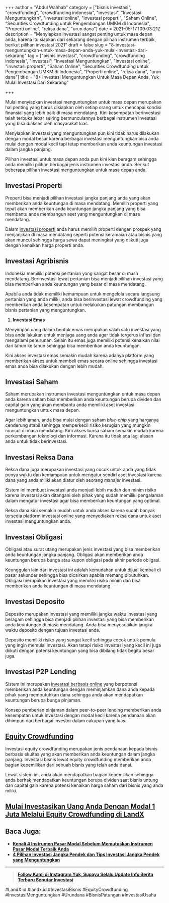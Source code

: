 +++
author = "Abdul Wahhab"
category = ["bisnis investasi", "crowdfunding", "crowdfunding indonesia", "investasi", "Investasi Menguntungkan", "investasi online", "investasi properti", "Saham Online", "Securities Crowdfunding untuk Pengembangan UMKM di Indonesia", "Properti online", "reksa dana", "urun dana"]
date = 2021-05-17T09:03:21Z
description = "Menyiapkan investasi sangat penting untuk masa depan anda, karena itu siapkan dari sekarang dengan pilihan instrumen terbaik, berikut pilihan investasi 2021"
draft = false
slug = "8-investasi-menguntungkan-untuk-masa-depan-anda-yuk-mulai-investasi-dari-sekarang"
tag = ["bisnis investasi", "crowdfunding", "crowdfunding indonesia", "investasi", "Investasi Menguntungkan", "investasi online", "investasi properti", "Saham Online", "Securities Crowdfunding untuk Pengembangan UMKM di Indonesia", "Properti online", "reksa dana", "urun dana"]
title = "8+ Investasi Menguntungkan Untuk Masa Depan Anda, Yuk Mulai Investasi Dari Sekarang"

+++


Mulai menyiapkan investasi menguntungkan untuk masa depan merupakan hal penting yang harus disiapkan oleh setiap orang untuk mencapai kondisi finansial yang lebih baik di masa mendatang. Kini kesempatan berinvestasi telah terbuka lebar seiring bermunculannya berbagai instrumen investasi yang bisa diakses oleh masyarakat luas.

Menyiapkan investasi yang menguntungkan pun kini tidak harus dilakukan dengan modal besar karena berbagai investasi menguntungkan bisa anda mulai dengan modal kecil tapi tetap memberikan anda keuntungan investasi dalam jangka panjang.

Pilihan investasi untuk masa depan anda pun kini kian beragam sehingga anda memiliki pilihan berbagai jenis instrumen investasi anda. Berikut beberapa pilihan investasi menguntungkan untuk masa depan anda.

## Investasi Properti

Properti bisa menjadi pilihan investasi jangka panjang anda yang akan memberikan anda keuntungan di masa mendatang. Memilih properti yang tepat akan memberikan anda keuntungan jangka panjang yang bisa membantu anda membangun aset yang menguntungkan di masa mendatang.

Dalam [investasi properti](https://landx.id/) anda harus memilih properti dengan prospek yang menjanjikan di masa mendatang seperti potensi keramaian atau bisnis yang akan muncul sehingga harga sewa dapat meningkat yang diikuti juga dengan kenaikan harga properti anda.

## Investasi Agribisnis

Indonesia memiliki potensi pertanian yang sangat besar di masa mendatang. Berinvestasi lewat pertanian bisa menjadi pilihan investasi yang bisa memberikan anda keuntungan yang besar di masa mendatang.

Apabila anda tidak memiliki kemampuan untuk mengelola secara langsung pertanian yang anda miliki, anda bisa berinvestasi lewat crowdfunding yang memberikan anda kesempatan untuk melakukan patungan membangun bisnis pertanian yang menguntungkan.

1. ******Investasi Emas******

Menyimpan uang dalam bentuk emas merupakan salah satu investasi yang bisa anda lakukan untuk menjaga uang anda agar tidak tergerus inflasi dan mengalami penurunan. Selain itu emas juga memiliki potensi kenaikan nilai dari tahun ke tahun sehingga bisa memberikan anda keuntungan.

Kini akses investasi emas semakin mudah karena adanya platform yang memberikan akses untuk membeli emas secara online sehingga investasi emas anda bisa dilakukan dengan lebih mudah.

## Investasi Saham

Saham merupakan instrumen investasi menguntungkan untuk masa depan anda karena saham bisa memberikan anda keuntungan berupa dividen dan capital gain yang akan membantu anda memiliki aset investasi menguntungkan untuk masa depan.

Agar lebih aman, anda bisa mulai dengan saham _blue-chip_ yang harganya cenderung stabil sehingga memperkecil risiko kerugian yang mungkin muncul di masa mendatang. Kini akses bursa saham semakin mudah karena perkembangan teknologi dan informasi. Karena itu tidak ada lagi alasan anda untuk tidak berinvestasi.

## Investasi Reksa Dana

Reksa dana juga merupakan investasi yang cocok untuk anda yang tidak punya waktu dan kemampuan untuk mengatur sendiri aset investasi karena dana yang anda miliki akan diatur oleh seorang manajer investasi.

Sistem ini membuat investasi anda menjadi lebih mudah dan minim risiko karena investasi akan ditangani oleh pihak yang sudah memiliki pengalaman dalam mengatur investasi agar bisa memberikan keuntungan yang optimal.

Reksa dana kini semakin mudah untuk anda akses karena sudah banyak tersedia platform investasi online yang menyediakan reksa dana untuk aset investasi menguntungkan anda.

## Investasi Obligasi

Obligasi atau surat utang merupakan jenis investasi yang bisa memberikan anda keuntungan jangka panjang. Obligasi akan memberikan anda keuntungan berupa bunga atau kupon obligasi pada akhir periode obligasi.

Keunggulan lain dari investasi ini adalah kemudahan untuk dijual kembali di pasar sekunder sehingga bisa dicairkan apabila memang dibutuhkan. Obligasi merupakan investasi yang memiliki risiko minim dan bisa memberikan anda keuntungan di masa mendatang.

## Investasi Deposito

Deposito merupakan investasi yang memiliki jangka waktu investasi yang beragam sehingga bisa menjadi pilihan investasi yang bisa memberikan anda keuntungan di masa mendatang. Anda bisa menyesuaikan jangka waktu deposito dengan tujuan investasi anda.

Deposito memiliki risiko yang sangat kecil sehingga cocok untuk pemula yang ingin memulai investasi. Akan tetapi risiko investasi yang kecil ini juga diikuti dengan potensi keuntungan yang  bisa dibilang tidak begitu besar juga.

## Investasi P2P Lending

Sistem ini merupakan [investasi berbasis online](https://landx.id/) yang berpotensi memberikan anda keuntungan dengan meminjamkan dana anda kepada pihak yang membutuhkan dana sehingga anda akan mendapatkan keuntungan berupa bunga pinjaman.

Konsep pemberian pinjaman dalam peer-to-peer lending memberikan anda kesempatan untuk investasi dengan modal kecil karena pendanaan akan dihimpun dari berbagai investor dalam cakupan yang luas.

## [Equity Crowdfunding](https://landx.id/)

Investasi equity crowdfunding merupakan jenis pendanaan kepada bisnis berbasis ekuitas yang akan memberikan anda keuntungan dalam jangka panjang. Investasi bisnis lewat equity crowdfunding memberikan anda bagian kepemilikan dari sebuah bisnis yang telah anda danai.

Lewat sistem ini, anda akan mendapatkan bagian kepemilikan sehingga anda berhak mendapatkan keuntungan berupa dividen saat bisnis untung dan capital gain karena potensi kenaikan harga saham dari bisnis yang anda miliki.

## [Mulai Investasikan Uang Anda Dengan Modal 1 Juta Melalui Equity Crowdfunding di LandX](https://landx.id/)



## **Baca Juga:**

* **[Kenali 4 Instrumen Pasar Modal Sebelum Memutuskan Instrumen Pasar Modal Terbaik Anda](https://landx.id/blog/kenali-4-instrumen-pasar-modal-sebelum-memutuskan-instrumen-pasar-modal-terbaik-anda/)**
* **[4 Pilihan Investasi Jangka Pendek dan Tips Investasi Jangka Pendek yang Menguntungkan](https://landx.id/blog/4-pilihan-investasi-jangka-pendek-dan-tips-investasi-jangka-pendek-yang-menguntungkan/)**

---

> **[Follow Kami di Instagram Yuk, Supaya Selalu Update Info Berita Terbaru Seputar Investasi](https://www.instagram.com/landx.id/?utm_medium=copy_link)**

‌#LandX.id	#landx.id	#InvestasiBisnis	#EquityCrowdfunding	#InvestasiMenguntungkan	#Urundana	#BisnisPatungan	#InvestasiUsaha

